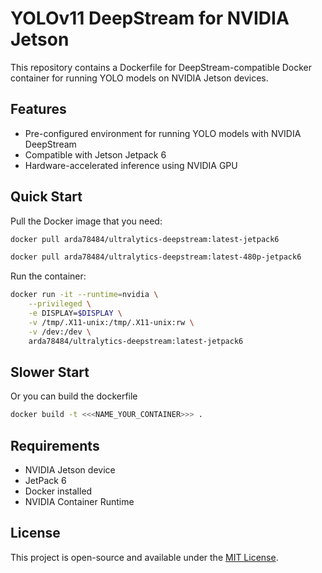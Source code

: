 # YOLOv11 DeepStream for NVIDIA Jetson

This repository contains a Dockerfile for DeepStream-compatible Docker container for running YOLO models on NVIDIA Jetson devices.

## Features

- Pre-configured environment for running YOLO models with NVIDIA DeepStream
- Compatible with Jetson Jetpack 6
- Hardware-accelerated inference using NVIDIA GPU

## Quick Start

Pull the Docker image that you need:

```bash
docker pull arda78484/ultralytics-deepstream:latest-jetpack6
```
```bash
docker pull arda78484/ultralytics-deepstream:latest-480p-jetpack6
```


Run the container:

```bash
docker run -it --runtime=nvidia \
    --privileged \
    -e DISPLAY=$DISPLAY \
    -v /tmp/.X11-unix:/tmp/.X11-unix:rw \
    -v /dev:/dev \
    arda78484/ultralytics-deepstream:latest-jetpack6
```
## Slower Start

Or you can build the dockerfile


```bash
docker build -t <<<NAME_YOUR_CONTAINER>>> .
```

## Requirements

- NVIDIA Jetson device
- JetPack 6
- Docker installed
- NVIDIA Container Runtime

## License

This project is open-source and available under the [MIT License](LICENSE).
